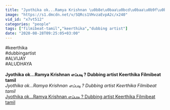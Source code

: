 ```yaml
---
title: "Jyothika ok...Ramya Krishnan \u0b8e\u0baa\u0bcd\u0baa\u0b9f\u0bbf ? Dubbing artist Keerthika Filmibeat tamil"
image: "https://s1.dmcdn.net/v/SQRcs1VHvzaEvpA2c/x240"
vid_id: "x7vt512"
categories: "people"
tags: ["filmibeat-tamil","keerthika","dubbing artist"]
date: "2020-08-28T09:25:05+03:00"
---
```

#keerthika  <br>#dubbingartist  <br>#ALVIJAY  <br>#ALUDHAYA  <br><br><b>Jyothika ok...Ramya Krishnan எப்படி ? Dubbing artist Keerthika Filmibeat tamil</b><br> <i>Jyothika ok...Ramya Krishnan எப்படி ? Dubbing artist Keerthika Filmibeat tamil</i><br> <u>Jyothika ok...Ramya Krishnan எப்படி ? Dubbing artist Keerthika Filmibeat tamil</u>
